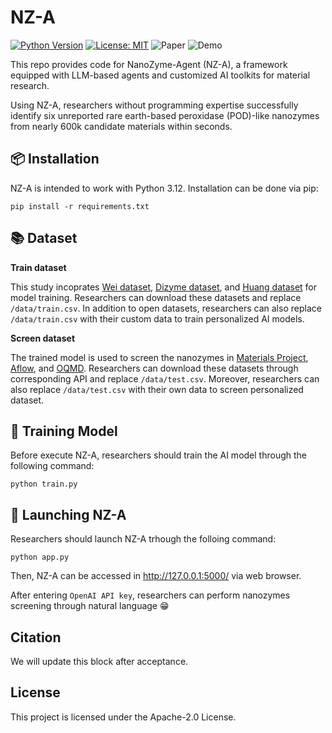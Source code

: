 # NZ-A

[![Python Version](https://img.shields.io/badge/python-3.12-orange)](https://www.python.org/)
[![License: MIT](https://img.shields.io/badge/License-Apache--2.0-blue)](https://opensource.org/licenses/Apache-2.0)
![Paper](https://img.shields.io/badge/Paper-green)
![Demo](https://img.shields.io/badge/Demo-red)

This repo provides code for NanoZyme-Agent (NZ-A), a framework equipped with LLM-based agents and customized AI toolkits for material research. 

Using NZ-A, researchers without programming expertise successfully identify six unreported rare earth-based peroxidase (POD)-like nanozymes from nearly 600k candidate materials within seconds. 

## :package: Installation

NZ-A is intended to work with Python 3.12. Installation can be done via pip:

```
pip install -r requirements.txt
```

## :books: Dataset

**Train dataset**

This study incoprates [Wei dataset](http://nanozymes.net), [Dizyme dataset](https://dizyme.aicidlab.itmo.ru/), and [Huang dataset](https://advanced.onlinelibrary.wiley.com/doi/10.1002/adma.202201736) for model training. Researchers can download these datasets and replace `/data/train.csv`. In addition to open datasets, researchers can also replace `/data/train.csv` with their custom data to train personalized AI models.

**Screen dataset**

The trained model is used to screen the nanozymes in [Materials Project](https://next-gen.materialsproject.org/), [Aflow](https://aflowlib.org/), and [OQMD](https://oqmd.org/). Researchers can download these datasets through corresponding API and replace `/data/test.csv`. Moreover, researchers can also replace `/data/test.csv` with their own data to screen personalized dataset.

## :robot: Training Model
Before execute NZ-A, researchers should train the AI model through the following command:

```
python train.py
```

## :rocket: Launching NZ-A
Researchers should launch NZ-A trhough the folloing command:
```
python app.py
```
Then, NZ-A can be accessed in http://127.0.0.1:5000/ via web browser.

After entering `OpenAI API key`, researchers can perform nanozymes screening through natural language :grin:

## Citation
We will update this block after acceptance. 

## License
This project is licensed under the Apache-2.0 License.
